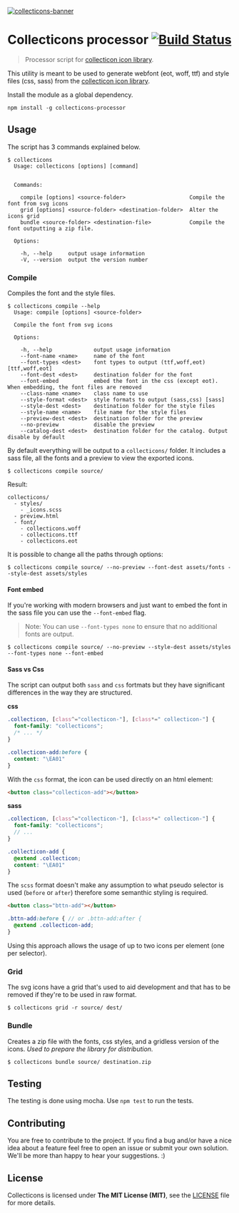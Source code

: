 [![collecticons-banner](https://cloud.githubusercontent.com/assets/1090606/8695447/fdef92fa-2adc-11e5-8979-b61bd96d24ca.png)](https://collecticons.io)

# Collecticons processor [![Build Status](https://travis-ci.org/developmentseed/collecticons-processor.svg?branch=master)](https://travis-ci.org/developmentseed/collecticons-processor)
> Processor script for [collecticon icon library](https://github.com/developmentseed/collecticons-lib).

This utility is meant to be used to generate webfont (eot, woff, ttf) and style files (css, sass) from the [collecticon icon library](https://github.com/developmentseed/collecticons-lib).

Install the module as a global dependency.
```
npm install -g collecticons-processor
```

## Usage
The script has 3 commands explained below.
```
$ collecticons
  Usage: collecticons [options] [command]


  Commands:

    compile [options] <source-folder>                    Compile the font from svg icons
    grid [options] <source-folder> <destination-folder>  Alter the icons grid
    bundle <source-folder> <destination-file>            Compile the font outputting a zip file.

  Options:

    -h, --help     output usage information
    -V, --version  output the version number
```

### Compile
Compiles the font and the style files.
```
$ collecticons compile --help
  Usage: compile [options] <source-folder>

  Compile the font from svg icons

  Options:

    -h, --help             output usage information
    --font-name <name>     name of the font
    --font-types <dest>    font types to output (ttf,woff,eot) [ttf,woff,eot]
    --font-dest <dest>     destination folder for the font
    --font-embed           embed the font in the css (except eot). When embedding, the font files are removed
    --class-name <name>    class name to use
    --style-format <dest>  style formats to output (sass,css) [sass]
    --style-dest <dest>    destination folder for the style files
    --style-name <name>    file name for the style files
    --preview-dest <dest>  destination folder for the preview
    --no-preview           disable the preview
    --catalog-dest <dest>  destination folder for the catalog. Output disable by default

```
By default everything will be output to a `collecticons/` folder. It includes a sass file, all the fonts and a preview to view the exported icons.
```
$ collecticons compile source/
```
Result:
```
collecticons/
  - styles/
    - _icons.scss
  - preview.html
  - font/
    - collecticons.woff
    - collecticons.ttf
    - collecticons.eot
```

It is possible to change all the paths through options:
```
$ collecticons compile source/ --no-preview --font-dest assets/fonts --style-dest assets/styles
```

#### Font embed
If you're working with modern browsers and just want to embed the font in the sass file you can use the `--font-embed` flag.
> Note: You can use `--font-types none` to ensure that no additional fonts are output.

```
$ collecticons compile source/ --no-preview --style-dest assets/styles --font-types none --font-embed
```

#### Sass vs Css
The script can output both `sass` and `css` fortmats but they have significant differences in the way they are structured.

**css**
```css
.collecticon, [class^="collecticon-"], [class*=" collecticon-"] {
  font-family: "collecticons";
  /* ... */
}

.collecticon-add:before {
  content: "\EA01"
}
```
With the `css` format, the icon can be used directly on an html element:

```html
<button class="collecticon-add"></button>
```

**sass**

```scss
.collecticon, [class^="collecticon-"], [class*=" collecticon-"] {
  font-family: "collecticons";
  // ...
}

.collecticon-add {
  @extend .collecticon;
  content: "\EA01"
}
```
The `scss` format doesn't make any assumption to what pseudo selector is used (`before` or `after`) therefore some semanthic styling is required.

```html
<button class="bttn-add"></button>
```

```scss
.bttn-add:before { // or .bttn-add:after {
  @extend .collecticon-add;
}
```
Using this approach allows the usage of up to two icons per element (one per selector).

### Grid
The svg icons have a grid that's used to aid development and that has to be removed if they're to be used in raw format.
```
$ collecticons grid -r source/ dest/
```

### Bundle
Creates a zip file with the fonts, css styles, and a gridless version of the icons. *Used to prepare the library for distribution.*
```
$ collecticons bundle source/ destination.zip
```

## Testing
The testing is done using mocha. Use `npm test` to run the tests.

## Contributing
You are free to contribute to the project. If you find a bug and/or have a nice idea about a feature feel free to open an issue or submit your own solution. We'll be more than happy to hear your suggestions. :)

## License
Collecticons is licensed under **The MIT License (MIT)**, see the [LICENSE](LICENSE) file for more details.
